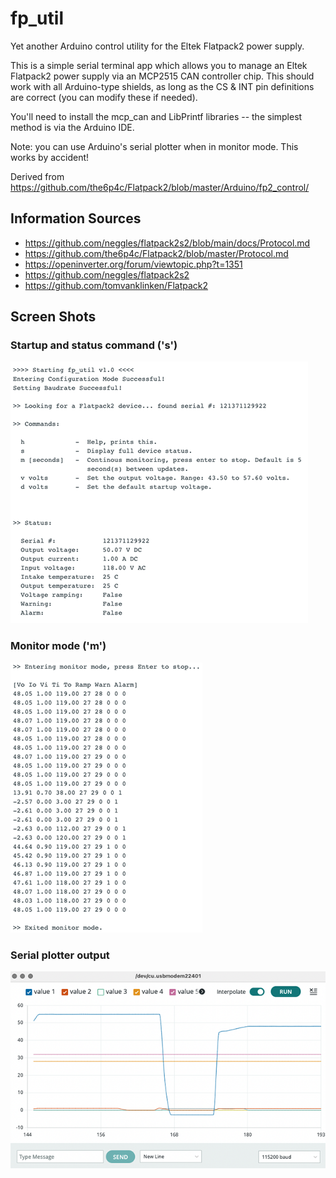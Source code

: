 # fp_util
Yet another Arduino control utility for the Eltek Flatpack2 power supply.

This is a simple serial terminal app which allows you to manage an Eltek Flatpack2
power supply via an MCP2515 CAN controller chip. This should work with all Arduino-type shields,
as long as the CS & INT pin definitions are correct (you can modify these if needed).

You'll need to install the mcp_can and LibPrintf libraries -- the simplest method is 
via the Arduino IDE.

Note: you can use Arduino's serial plotter when in monitor mode. This works by accident!

Derived from https://github.com/the6p4c/Flatpack2/blob/master/Arduino/fp2_control/

## Information Sources
* https://github.com/neggles/flatpack2s2/blob/main/docs/Protocol.md
* https://github.com/the6p4c/Flatpack2/blob/master/Protocol.md
* https://openinverter.org/forum/viewtopic.php?t=1351
* https://github.com/neggles/flatpack2s2
* https://github.com/tomvanklinken/Flatpack2

## Screen Shots

### Startup and status command ('s')
![](screen_shot_2.png)

### Monitor mode ('m')
![](screen_shot_1.png)

### Serial plotter output
![](screen_shot_3.png)

